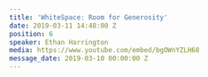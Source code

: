 ```yaml
---
title: 'WhiteSpace: Room for Generosity'
date: 2019-03-11 14:48:00 Z
position: 6
speaker: Ethan Harrington
media: https://www.youtube.com/embed/bgOWnYZLH68
message_date: 2019-03-10 00:00:00 Z
---
```


